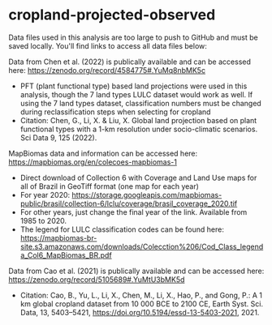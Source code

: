 # cropland-projected-observed

Data files used in this analysis are too large to push to GitHub and must be saved locally. You'll find links to access all data files below: 

Data from Chen et al. (2022) is publically available and can be accessed here: https://zenodo.org/record/4584775#.YuMq8nbMK5c
- PFT (plant functional type) based land projections were used in this analysis, though the 7 land types LULC dataset would work as well. If using the 7 land types       dataset, classification numbers must be changed during reclassification steps when selecting for cropland
- Citation: Chen, G., Li, X. & Liu, X. Global land projection based on plant functional types with a 1-km resolution under socio-climatic scenarios. Sci Data 9, 125 (2022).

MapBiomas data and information can be accessed here: https://mapbiomas.org/en/colecoes-mapbiomas-1
- Direct download of Collection 6 with Coverage and Land Use maps for all of Brazil in GeoTiff format (one map for each year)
- For year 2020:   https://storage.googleapis.com/mapbiomas-public/brasil/collection-6/lclu/coverage/brasil_coverage_2020.tif	
- For other years, just change the final year of the link. Available from 1985 to 2020.
- The legend for LULC classification codes can be found here:  
    https://mapbiomas-br-site.s3.amazonaws.com/downloads/Colecction%206/Cod_Class_legenda_Col6_MapBiomas_BR.pdf
    
Data from Cao et al. (2021) is publically available and can be accessed here: https://zenodo.org/record/5105689#.YuMtU3bMK5d
- Citation: Cao, B., Yu, L., Li, X., Chen, M., Li, X., Hao, P., and Gong, P.: A 1 km global cropland dataset from 10 000 BCE to 2100 CE, Earth Syst. Sci. Data, 13,                     5403–5421, https://doi.org/10.5194/essd-13-5403-2021, 2021.
